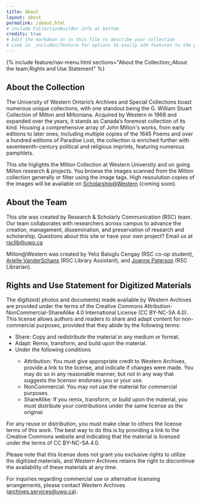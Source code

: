 ```yaml
---
title: About
layout: about
permalink: /about.html
# include CollectionBuilder info at bottom
credits: true
# Edit the markdown on in this file to describe your collection
# Look in _includes/feature for options to easily add features to the page
---
```


{% include feature/nav-menu.html sections="About the Collection;;About the team;Rights and Use Statement" %}

## About the Collection

The University of Western Ontario’s Archives and Special Collections boast numerous unique collections, with one standout being the G. William Stuart Collection of Milton and Miltoniana. Acquired by Western in 1968 and expanded over the years, it stands as Canada’s foremost collection of its kind. Housing a comprehensive array of John Milton's works, from early editions to later ones, including multiple copies of the 1645 Poems and over a hundred editions of Paradise Lost, the collection is enriched further with seventeenth-century political and religious imprints, featuring numerous pamphlets.

This site higlights the Milton Collection at Western University and on going Milton research & projects. You browse the images scanned from the Milton collection generally or filter using the image tags. High resoulution copies of the images will be available on <a href="https://ir.lib.uwo.ca/miltonatwestern/">Scholarship@Western</a> (coming soon).

## About the Team

This site was created by Research & Scholarly Communication (RSC) team. Our team collaborates with researchers across campus to advance the creation, management, dissemination, and preservation of research and scholarship. Questions about this site or have your own project? Email us at rsclib@uwo.ca

Milton@Western was created by Yeliz Baloglu Cengay (RSC co-op student), <a href="https://www.lib.uwo.ca/contact/staff/arielle_vanderschans.html">Arielle VanderSchans</a> (RSC Library Assistant), and <a href="https://www.lib.uwo.ca/contact/staff/joanne_paterson.html">Joanne Paterson</a> (RSC Librarian).

## Rights and Use Statement for Digitized Materials

The digitized( photos and documents) made available by Western Archives are provided under the terms of the Creative Commons Attribution-NonCommercial-ShareAlike 4.0 International License (CC BY-NC-SA 4.0). This license allows authors and readers to share and adapt content for non-commercial purposes, provided that they abide by the following terms: 
<ul>
 <li>Share: Copy and redistribute the material in any medium or format.</li>
 <li>Adapt: Remix, transform, and build upon the material.</li>
 <li>Under the following conditions</li>
 <ul>
  <li>Attribution: You must give appropriate credit to Western Archives, provide a link to the license, and indicate if changes were made. You may do so in any reasonable manner, but not in any way that suggests the licensor endorses you or your use.</li>
  <li>NonCommercial: You may not use the material for commercial purposes.</li>
  <li>ShareAlike: If you remix, transform, or build upon the material, you must distribute your contributions under the same license as the original.</li>
 </ul>
</ul>

For any reuse or distribution, you must make clear to others the license terms of this work. The best way to do this is by providing a link to the Creative Commons website and indicating that the material is licensed under the terms of CC BY-NC-SA 4.0.

Please note that this license does not grant you exclusive rights to utilize the digitized materials, and Western Archives retains the right to discontinue the availability of these materials at any time.

For inquiries regarding commercial use or alternative licensing arrangements, please contact Western Archives (archives.services@uwo.ca).





 

